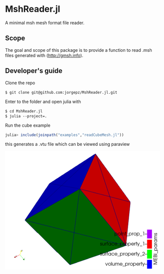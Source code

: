 # MshReader.jl
A minimal msh mesh format file reader.

## Scope

The goal and scope of this package is to provide a function to read .msh files generated with (http://gmsh.info).

## Developer's guide

Clone the repo
```
$ git clone git@github.com:jorgepz/MshReader.jl.git
```

Enter to the folder and open julia with
```
$ cd MshReader.jl
$ julia --project=.
```

Run the cube example
```julia
julia> include(joinpath("examples","readCubeMesh.jl"))
```

this generates a .vtu file which can be viewed using paraview

![cube](assets/cube.png)
